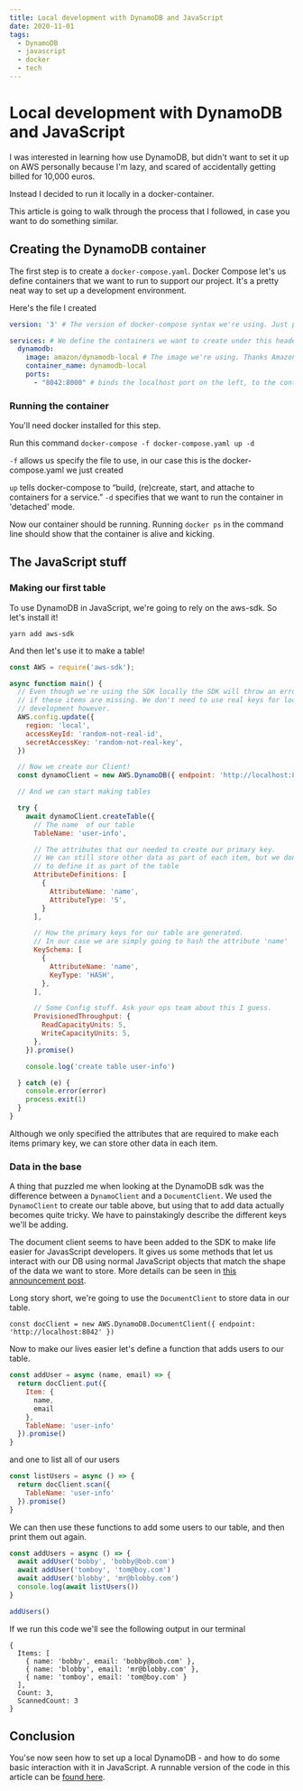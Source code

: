 ```yaml
---
title: Local development with DynamoDB and JavaScript
date: 2020-11-01
tags:
  - DynamoDB
  - javascript
  - docker
  - tech
---
```

# Local development with DynamoDB and JavaScript

I was interested in learning how use DynamoDB, but didn't want to set
it up on AWS personally because I'm lazy, and scared of accidentally getting
billed for 10,000 euros.

Instead I decided to run it locally in a docker-container.

This article is going to walk through the process that I followed, in case you
want to do something similar.

## Creating the DynamoDB container
The first step is to create a `docker-compose.yaml`.
Docker Compose let's us define containers that we want to run to support our
project. It's a pretty neat way to set up a development environment.

Here's the file I created

```yaml
version: '3' # The version of docker-compose syntax we're using. Just pick 3 I guess

services: # We define the containers we want to create under this header
  dynamodb:
    image: amazon/dynamodb-local # The image we're using. Thanks Amazon.
    container_name: dynamodb-local
    ports:
      - "8042:8000" # binds the localhost port on the left, to the container port on the right
```

### Running the container
You'll need docker installed for this step.

Run this command
`docker-compose -f docker-compose.yaml up -d`

`-f` allows us specify the file to use, in our case this is the
docker-compose.yaml we just created

`up` tells docker-compose to “build, (re)create, start, and attache to containers for a service.”
`-d` specifies that we want to run the container in 'detached' mode.

Now our container should be running. Running `docker ps` in the command line
should show that the container is alive and kicking.

## The JavaScript stuff
### Making our first table

To use DynamoDB in JavaScript, we're going to rely on the aws-sdk. So let's
install it!

`yarn add aws-sdk`

And then let's use it to make a table!
```javascript
const AWS = require('aws-sdk');

async function main() {
  // Even though we're using the SDK locally the SDK will throw an error 
  // if these items are missing. We don't need to use real keys for local
  // development however.
  AWS.config.update({
    region: 'local',
    accessKeyId: 'random-not-real-id',
    secretAccessKey: 'random-not-real-key',
  })

  // Now we create our Client!
  const dynamoClient = new AWS.DynamoDB({ endpoint: 'http://localhost:8042' })

  // And we can start making tables

  try {
    await dynamoClient.createTable({
      // The name  of our table
      TableName: 'user-info',

      // The attributes that our needed to create our primary key.
      // We can still store other data as part of each item, but we don't need
      // to define it as part of the table
      AttributeDefinitions: [
        {
          AttributeName: 'name',
          AttributeType: 'S',
        }
      ],

      // How the primary keys for our table are generated.
      // In our case we are simply going to hash the attribute 'name'
      KeySchema: [
        {
          AttributeName: 'name',
          KeyType: 'HASH',
        },
      ],

      // Some Config stuff. Ask your ops team about this I guess.
      ProvisionedThroughput: {
        ReadCapacityUnits: 5,
        WriteCapacityUnits: 5,
      },
    }).promise()

    console.log('create table user-info')

  } catch (e) {
    console.error(error)
    process.exit(1)
  }
}
```

Although we only specified the attributes that are required to make each items
primary key, we can store other data in each item.

### Data in the base

A thing that puzzled me when looking at the DynamoDB sdk was the difference between a  `DynamoClient` and a `DocumentClient`. We used the `DynamoClient` to create our table above, but using that to add data actually becomes quite tricky. We have to painstakingly describe the different keys we'll be adding.

The document client seems to have been added to the SDK to make life easier for JavasScript developers. It gives us some methods that let us interact with our DB using normal JavaScript objects that match the shape of the data we want to store. More details can be seen in [this announcement post](https://aws.amazon.com/blogs/developer/announcing-the-amazon-dynamodb-document-client-in-the-aws-sdk-for-javascript/).

Long story short, we're going to use the `DocumentClient` to store data in our
table.

```
const docClient = new AWS.DynamoDB.DocumentClient({ endpoint: 'http://localhost:8042' })
```

Now to make our lives easier let's define a function that adds users to our
table.

```javascript
const addUser = async (name, email) => {
  return docClient.put({
    Item: {
      name,
      email
    },
    TableName: 'user-info'
  }).promise()
}
```

and one to list all of our users
```javascript
const listUsers = async () => {
  return docClient.scan({
    TableName: 'user-info'
  }).promise()
}
```

We can then use these functions to add some users to our table, and then print
them out again.

```javascript
const addUsers = async () => {
  await addUser('bobby', 'bobby@bob.com')
  await addUser('tomboy', 'tom@boy.com')
  await addUser('blobby', 'mr@blobby.com')
  console.log(await listUsers())
}

addUsers()
```

If we run this code we'll see the following output in our terminal
```
{
  Items: [
    { name: 'bobby', email: 'bobby@bob.com' },
    { name: 'blobby', email: 'mr@blobby.com' },
    { name: 'tomboy', email: 'tom@boy.com' }
  ],
  Count: 3,
  ScannedCount: 3
}
```

## Conclusion
You'se now seen how to set up a local DynamoDB - and how to do some basic
interaction with it in JavaScript. A runnable version of the code in this
article can be [found here](https://github.com/Jwhiles/dynamo-something).

